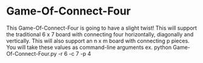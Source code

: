 # Game-Of-Connect-Four
This Game-Of-Connect-Four is going to have a slight twist! This will support the traditional 6 x 7 board with connecting four horizontally, diagonally and vertically. This will also support an n x m board with connecting p pieces. You will take these values as command-line arguments ex.  python Game-Of-Connect-Four.py -r 6 -c 7 -p 4
